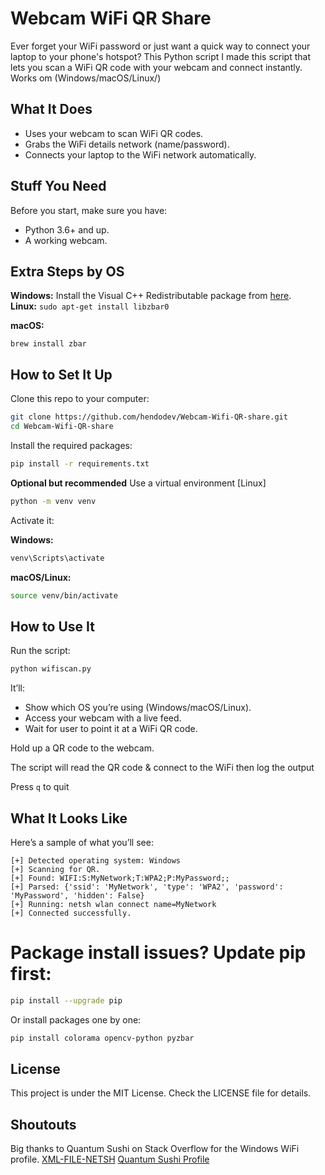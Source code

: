 
# Webcam WiFi QR Share
Ever forget your WiFi password or just want a quick way to connect your laptop to your phone's hotspot? This Python script I made this script that lets you scan a WiFi QR code with your webcam and connect instantly. Works om (Windows/macOS/Linux/)

## What It Does

- Uses your webcam to scan WiFi QR codes.
- Grabs the WiFi details network (name/password).
- Connects your laptop to the WiFi network automatically.

## Stuff You Need
Before you start, make sure you have:

- Python 3.6+ and up.
- A working webcam.

## Extra Steps by OS

**Windows:** Install the Visual C++ Redistributable package from [here](https://www.techpowerup.com/download/visual-c-redistributable-runtime-package-all-in-one/).   
**Linux:**
`sudo apt-get install libzbar0`

**macOS:**
```
brew install zbar
```

## How to Set It Up

Clone this repo to your computer:

```bash
git clone https://github.com/hendodev/Webcam-Wifi-QR-share.git
cd Webcam-Wifi-QR-share
```

Install the required packages:

```bash
pip install -r requirements.txt
```

**Optional but recommended** Use a virtual environment [Linux]

```bash
python -m venv venv
```

Activate it:

**Windows:**

```bash
venv\Scripts\activate
```

**macOS/Linux:**

```bash
source venv/bin/activate
```

## How to Use It

Run the script:

```bash
python wifiscan.py
```

It’ll:

* Show which OS you’re using (Windows/macOS/Linux).
* Access your webcam with a live feed.
* Wait for user to point it at a WiFi QR code.

Hold up a QR code to the webcam.

The script will read the QR code & connect to the WiFi then log the output

Press `q` to quit

## What It Looks Like

Here’s a sample of what you’ll see:

```
[+] Detected operating system: Windows
[+] Scanning for QR.
[+] Found: WIFI:S:MyNetwork;T:WPA2;P:MyPassword;;
[+] Parsed: {'ssid': 'MyNetwork', 'type': 'WPA2', 'password': 'MyPassword', 'hidden': False}
[+] Running: netsh wlan connect name=MyNetwork
[+] Connected successfully.
```

# Package install issues? Update pip first:

```bash
pip install --upgrade pip
```

Or install packages one by one:

```bash
pip install colorama opencv-python pyzbar
```
## License
This project is under the MIT License. Check the LICENSE file for details.

## Shoutouts
Big thanks to Quantum Sushi on Stack Overflow for the Windows WiFi profile.
[XML-FILE-NETSH](https://stackoverflow.com/questions/61757575/change-a-wifi-profiles-password-through-xml-file-and-netsh-wlan-or-python)
[Quantum Sushi Profile](https://stackoverflow.com/users/13211997/quantum-sushi)
